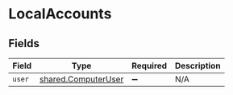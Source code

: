 # LocalAccounts


## Fields

| Field                                                             | Type                                                              | Required                                                          | Description                                                       |
| ----------------------------------------------------------------- | ----------------------------------------------------------------- | ----------------------------------------------------------------- | ----------------------------------------------------------------- |
| `user`                                                            | [shared.ComputerUser](../../../sdk/models/shared/computeruser.md) | :heavy_minus_sign:                                                | N/A                                                               |